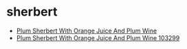 # sherbert

 * [Plum Sherbert With Orange Juice And Plum Wine](../../index/p/plum-sherbert-with-orange-juice-and-plum-wine-103299.json)
 * [Plum Sherbert With Orange Juice And Plum Wine 103299](../../index/p/plum-sherbert-with-orange-juice-and-plum-wine-103299.json)
